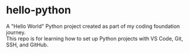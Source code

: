 # hello-python

A "Hello World" Python project created as part of my coding foundation journey.  
This repo is for learning how to set up Python projects with VS Code, Git, SSH, and GitHub.

